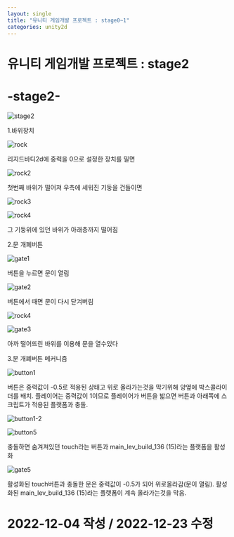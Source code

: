 ```yaml
---
layout: single
title: "유니티 게임개발 프로젝트 : stage0~1"
categories: unity2d
---
```

# 유니티 게임개발 프로젝트 : stage2

# -stage2-


![stage2](https://user-images.githubusercontent.com/117446950/209357902-62c3fa0d-ae92-4a68-9f43-c40d26dbd23e.PNG)





1.바위장치

![rock](https://user-images.githubusercontent.com/117446950/209357958-edcffd0a-78b0-42e4-b9f9-301b12b6efa7.PNG)

리지드바디2d에 중력을 0으로 설정한 장치를 밀면

![rock2](https://user-images.githubusercontent.com/117446950/209358942-08515180-42ba-46e2-9715-52cea856eef4.PNG)

첫번째 바위가 떨어져 우측에 세워진 기둥을 건들이면

![rock3](https://user-images.githubusercontent.com/117446950/209358954-bf6e34ac-2b3f-465b-a2c0-13d132a3999b.PNG)

![rock4](https://user-images.githubusercontent.com/117446950/209358959-d0c4ddbb-fbb4-4a18-a70b-f37bd899c8f5.PNG)

그 기둥위에 있던 바위가 아래층까지 떨어짐


2.문 개폐버튼

![gate1](https://user-images.githubusercontent.com/117446950/209358963-cda03a43-d0f0-4642-9c32-f48bdca86188.PNG)

버튼을 누르면 문이 열림

![gate2](https://user-images.githubusercontent.com/117446950/209358935-1aa8b12a-f609-486b-a2d5-42582a2f7b9b.PNG)

버튼에서 때면 문이 다시 닫겨버림

![rock4](https://user-images.githubusercontent.com/117446950/209358959-d0c4ddbb-fbb4-4a18-a70b-f37bd899c8f5.PNG)

![gate3](https://user-images.githubusercontent.com/117446950/209358939-44e06e6d-a2d6-4fc9-9e70-8dedbac02bf1.PNG)


아까 떨어뜨린 바위를 이용해 문을 열수있다

3.문 개폐버튼 메커니즘

![button1](https://user-images.githubusercontent.com/117446950/209360702-ca7dc4f0-b4a2-443e-94d1-bf0b27fbfff9.PNG)

버튼은 중력값이 -0.5로 적용된 상태고 위로 올라가는것을 막기위해 양옆에 박스콜라이더를 배치. 플레이어는 중력값이 1이므로
플레이어가 버튼을 밟으면 버튼과 아래쪽에 스크립트가 적용된 플랫폼과 충돌. 

![button1-2](https://user-images.githubusercontent.com/117446950/209360560-8b5453bc-a5e1-4f4b-9ca0-d25dfcf81270.PNG)

<script src="https://gist.github.com/studioKjm/8075d9f099100e95190d0bb06699c6df.js"></script>

![button5](https://user-images.githubusercontent.com/117446950/209361786-c620210a-8d2d-4ebe-8de2-138b57e5e02b.PNG)

충돌하면 숨겨져있던 touch라는 버튼과 main_lev_build_136 (15)라는 플랫폼을 활성화

![gate5](https://user-images.githubusercontent.com/117446950/209361927-10e5e4e1-f28e-4467-92c8-1ad99291fbd8.PNG)

<script src="https://gist.github.com/studioKjm/94a875855ae7d801a0454fe0034e94e8.js"></script>

활성화된 touch버튼과 충돌한 문은 중력값이 -0.5가 되어 위로올라감(문이 열림). 활성화된 main_lev_build_136 (15)라는 플랫폼이 계속 올라가는것을 막음.




























# 2022-12-04 작성 / 2022-12-23 수정

